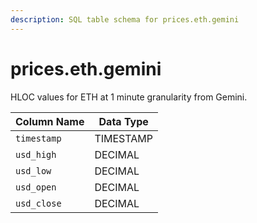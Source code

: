 ```yaml
---
description: SQL table schema for prices.eth.gemini
---
```


# prices.eth.gemini

HLOC values for ETH at 1 minute granularity from Gemini.

| Column Name | Data Type |
| ----------- | --------- |
| `timestamp` | TIMESTAMP |
| `usd_high`  | DECIMAL   |
| `usd_low`   | DECIMAL   |
| `usd_open`  | DECIMAL   |
| `usd_close` | DECIMAL   |
